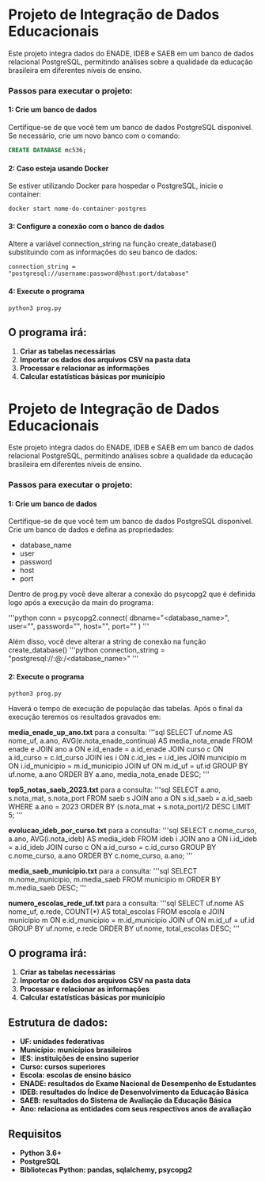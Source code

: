 # Projeto de Integração de Dados Educacionais

Este projeto integra dados do ENADE, IDEB e SAEB em um banco de dados relacional PostgreSQL, permitindo análises sobre a qualidade da educação brasileira em diferentes níveis de ensino.

### Passos para executar o projeto:

#### 1: Crie um banco de dados
Certifique-se de que você tem um banco de dados PostgreSQL disponível. Se necessário, crie um novo banco com o comando:

```sql
CREATE DATABASE mc536;
```

#### 2: Caso esteja usando Docker
Se estiver utilizando Docker para hospedar o PostgreSQL, inicie o container:
```
docker start nome-do-container-postgres
```

#### 3: Configure a conexão com o banco de dados
Altere a variável connection_string na função create_database() substituindo com as informações do seu banco de dados:
```
connection_string = "postgresql://username:password@host:port/database"
```

#### 4: Execute o programa
```
python3 prog.py
```
## O programa irá:
1. **Criar as tabelas necessárias**
2. **Importar os dados dos arquivos CSV na pasta data**
3. **Processar e relacionar as informações**
4. **Calcular estatísticas básicas por município**

# Projeto de Integração de Dados Educacionais

Este projeto integra dados do ENADE, IDEB e SAEB em um banco de dados relacional PostgreSQL, permitindo análises sobre a qualidade da educação brasileira em diferentes níveis de ensino.

### Passos para executar o projeto:

#### 1: Crie um banco de dados
Certifique-se de que você tem um banco de dados PostgreSQL disponível. Crie um banco de dados e defina as propriedades:
- database_name
- user
- password
- host
- port

Dentro de prog.py você deve alterar a conexão do psycopg2 que é definida logo após a execução da main do programa:

'''python
    conn = psycopg2.connect(
        dbname="<database_name>",
        user="<user>",
        password="<password>",
        host="<host>",
        port="<port>"
    )
'''

Além disso, você deve alterar a string de conexão na função create_database() 
'''python
connection_string = "postgresql://<user>:<password>@<host>:<port>/<database_name>"
'''

#### 2: Execute o programa
```
python3 prog.py
```

Haverá o tempo de execução de população das tabelas.
Após o final da execução teremos os resultados gravados em:

**media_enade_up_ano.txt**
para a consulta:
'''sql
 SELECT 
    uf.nome AS nome_uf,
    a.ano,
    AVG(e.nota_enade_continua) AS media_nota_enade
FROM enade e
JOIN ano a ON e.id_enade = a.id_enade
JOIN curso c ON a.id_curso = c.id_curso
JOIN ies i ON c.id_ies = i.id_ies
JOIN municipio m ON i.id_municipio = m.id_municipio
JOIN uf ON m.id_uf = uf.id
GROUP BY uf.nome, a.ano
ORDER BY a.ano, media_nota_enade DESC;
'''

**top5_notas_saeb_2023.txt**
para a consulta:
'''sql
SELECT 
    a.ano,
    s.nota_mat,
    s.nota_port
FROM saeb s
JOIN ano a ON s.id_saeb = a.id_saeb
WHERE a.ano = 2023
ORDER BY (s.nota_mat + s.nota_port)/2 DESC
LIMIT 5;
'''

**evolucao_ideb_por_curso.txt**
para a consulta:
'''sql
SELECT 
    c.nome_curso,
    a.ano,
    AVG(i.nota_ideb) AS media_ideb
FROM ideb i
JOIN ano a ON i.id_ideb = a.id_ideb
JOIN curso c ON a.id_curso = c.id_curso
GROUP BY c.nome_curso, a.ano
ORDER BY c.nome_curso, a.ano;
'''

**media_saeb_municipio.txt**
para a consulta:
'''sql
SELECT 
    m.nome_municipio,
    m.media_saeb
FROM municipio m
ORDER BY m.media_saeb DESC;
'''

**numero_escolas_rede_uf.txt**
para a consulta:
'''sql
SELECT 
    uf.nome AS nome_uf,
    e.rede,
    COUNT(*) AS total_escolas
FROM escola e
JOIN municipio m ON e.id_municipio = m.id_municipio
JOIN uf ON m.id_uf = uf.id
GROUP BY uf.nome, e.rede
ORDER BY uf.nome, total_escolas DESC;
'''

## O programa irá:

1. **Criar as tabelas necessárias**
2. **Importar os dados dos arquivos CSV na pasta data**
3. **Processar e relacionar as informações**
4. **Calcular estatísticas básicas por município**

## Estrutura de dados:

* **UF: unidades federativas**
* **Município: municípios brasileiros**
* **IES: instituições de ensino superior**
* **Curso: cursos superiores**
* **Escola: escolas de ensino básico**
* **ENADE: resultados do Exame Nacional de Desempenho de Estudantes**
* **IDEB: resultados do Índice de Desenvolvimento da Educação Básica**
* **SAEB: resultados do Sistema de Avaliação da Educação Básica**
* **Ano: relaciona as entidades com seus respectivos anos de avaliação**


## Requisitos

* **Python 3.6+**
* **PostgreSQL**
* **Bibliotecas Python: pandas, sqlalchemy, psycopg2**
